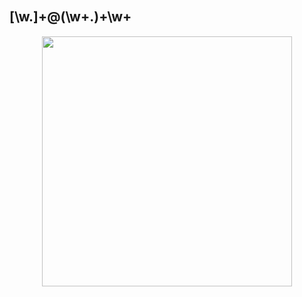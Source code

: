 ## [\w.]+@(\w+\.)+\w+　

<p align='center'><img src="https://img.r08.us.kg/img/main/images/20241117110847.png" style='width:400px;'><br><br>
